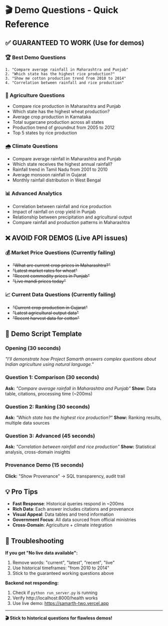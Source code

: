 # 🎬 Demo Questions - Quick Reference

## ✅ **GUARANTEED TO WORK** (Use for demos)

### **🏆 Best Demo Questions**
```
1. "Compare average rainfall in Maharashtra and Punjab"
2. "Which state has the highest rice production?"  
3. "Show me cotton production trend from 2010 to 2014"
4. "Correlation between rainfall and rice production"
```

### **🌾 Agriculture Questions**
- Compare rice production in Maharashtra and Punjab
- Which state has the highest wheat production?
- Average crop production in Karnataka
- Total sugarcane production across all states
- Production trend of groundnut from 2005 to 2012
- Top 5 states by rice production

### **🌧️ Climate Questions**  
- Compare average rainfall in Maharashtra and Punjab
- Which state receives the highest annual rainfall?
- Rainfall trend in Tamil Nadu from 2001 to 2010
- Average monsoon rainfall in Gujarat
- Monthly rainfall distribution in West Bengal

### **📊 Advanced Analytics**
- Correlation between rainfall and rice production
- Impact of rainfall on crop yield in Punjab
- Relationship between precipitation and agricultural output
- Compare rainfall and production patterns in Maharashtra

## ❌ **AVOID FOR DEMOS** (Live API issues)

### **💰 Market Price Questions** (Currently failing)
- ~~"What are current crop prices in Maharashtra?"~~
- ~~"Latest market rates for wheat"~~
- ~~"Recent commodity prices in Punjab"~~
- ~~"Live mandi prices today"~~

### **📈 Current Data Questions** (Currently failing)
- ~~"Current crop production in Gujarat"~~
- ~~"Latest agricultural output data"~~
- ~~"Recent harvest data for cotton"~~

## 🎯 **Demo Script Template**

### **Opening (30 seconds)**
*"I'll demonstrate how Project Samarth answers complex questions about Indian agriculture using natural language."*

### **Question 1: Comparison (30 seconds)**
**Ask:** *"Compare average rainfall in Maharashtra and Punjab"*
**Show:** Data table, citations, processing time (~200ms)

### **Question 2: Ranking (30 seconds)**  
**Ask:** *"Which state has the highest rice production?"*
**Show:** Ranking results, multiple data sources

### **Question 3: Advanced (45 seconds)**
**Ask:** *"Correlation between rainfall and rice production"*
**Show:** Statistical analysis, cross-domain insights

### **Provenance Demo (15 seconds)**
**Click:** "Show Provenance" → SQL transparency, audit trail

## 💡 **Pro Tips**

- **Fast Response**: Historical queries respond in ~200ms
- **Rich Data**: Each answer includes citations and provenance  
- **Visual Appeal**: Data tables and trend information
- **Government Focus**: All data sourced from official ministries
- **Cross-Domain**: Agriculture + climate integration

## 🚨 **Troubleshooting**

**If you get "No live data available":**
1. Remove words: "current", "latest", "recent", "live"
2. Use historical timeframes: "from 2010 to 2014"
3. Stick to the guaranteed working questions above

**Backend not responding:**
1. Check if `python run_server.py` is running
2. Verify http://localhost:8000/health works
3. Use live demo: https://samarth-two.vercel.app

---

**🎬 Stick to historical questions for flawless demos!**